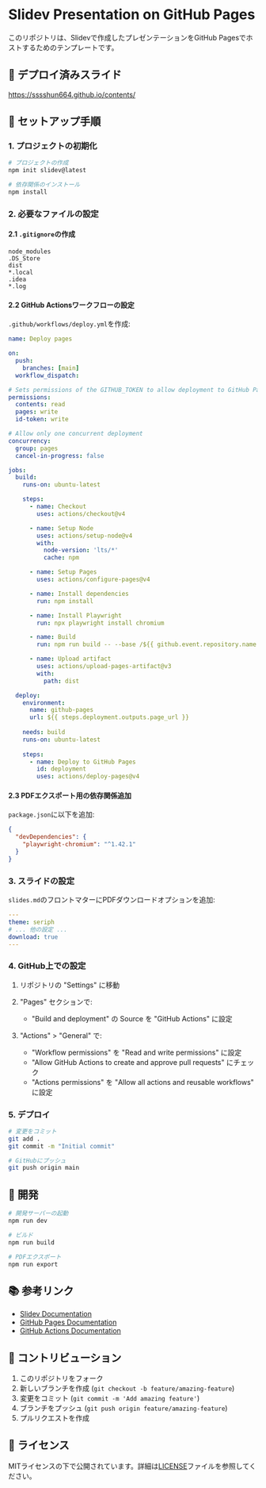 # Slidev Presentation on GitHub Pages

このリポジトリは、Slidevで作成したプレゼンテーションをGitHub Pagesでホストするためのテンプレートです。

## 🚀 デプロイ済みスライド

https://sssshun664.github.io/contents/

## 📝 セットアップ手順

### 1. プロジェクトの初期化

```bash
# プロジェクトの作成
npm init slidev@latest

# 依存関係のインストール
npm install
```

### 2. 必要なファイルの設定

#### 2.1 `.gitignore`の作成

```
node_modules
.DS_Store
dist
*.local
.idea
*.log
```

#### 2.2 GitHub Actionsワークフローの設定

`.github/workflows/deploy.yml`を作成:

```yaml
name: Deploy pages

on:
  push:
    branches: [main]
  workflow_dispatch:

# Sets permissions of the GITHUB_TOKEN to allow deployment to GitHub Pages
permissions:
  contents: read
  pages: write
  id-token: write

# Allow only one concurrent deployment
concurrency:
  group: pages
  cancel-in-progress: false

jobs:
  build:
    runs-on: ubuntu-latest

    steps:
      - name: Checkout
        uses: actions/checkout@v4

      - name: Setup Node
        uses: actions/setup-node@v4
        with:
          node-version: 'lts/*'
          cache: npm

      - name: Setup Pages
        uses: actions/configure-pages@v4

      - name: Install dependencies
        run: npm install

      - name: Install Playwright
        run: npx playwright install chromium

      - name: Build
        run: npm run build -- --base /${{ github.event.repository.name }}/

      - name: Upload artifact
        uses: actions/upload-pages-artifact@v3
        with:
          path: dist

  deploy:
    environment:
      name: github-pages
      url: ${{ steps.deployment.outputs.page_url }}
    
    needs: build
    runs-on: ubuntu-latest
    
    steps:
      - name: Deploy to GitHub Pages
        id: deployment
        uses: actions/deploy-pages@v4
```

#### 2.3 PDFエクスポート用の依存関係追加

`package.json`に以下を追加:

```json
{
  "devDependencies": {
    "playwright-chromium": "^1.42.1"
  }
}
```

### 3. スライドの設定

`slides.md`のフロントマターにPDFダウンロードオプションを追加:

```yaml
---
theme: seriph
# ... 他の設定 ...
download: true
---
```

### 4. GitHub上での設定

1. リポジトリの "Settings" に移動

2. "Pages" セクションで:
   - "Build and deployment" の Source を "GitHub Actions" に設定

3. "Actions" > "General" で:
   - "Workflow permissions" を "Read and write permissions" に設定
   - "Allow GitHub Actions to create and approve pull requests" にチェック
   - "Actions permissions" を "Allow all actions and reusable workflows" に設定

### 5. デプロイ

```bash
# 変更をコミット
git add .
git commit -m "Initial commit"

# GitHubにプッシュ
git push origin main
```

## 🔧 開発

```bash
# 開発サーバーの起動
npm run dev

# ビルド
npm run build

# PDFエクスポート
npm run export
```

## 📚 参考リンク

- [Slidev Documentation](https://sli.dev/)
- [GitHub Pages Documentation](https://docs.github.com/en/pages)
- [GitHub Actions Documentation](https://docs.github.com/en/actions)

## 🤝 コントリビューション

1. このリポジトリをフォーク
2. 新しいブランチを作成 (`git checkout -b feature/amazing-feature`)
3. 変更をコミット (`git commit -m 'Add amazing feature'`)
4. ブランチをプッシュ (`git push origin feature/amazing-feature`)
5. プルリクエストを作成

## 📄 ライセンス

MITライセンスの下で公開されています。詳細は[LICENSE](LICENSE)ファイルを参照してください。
